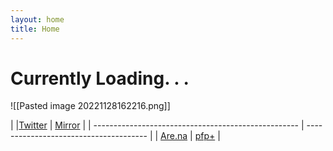 ```yaml
---
layout: home
title: Home
---
```

# Currently Loading. . .

![[Pasted image 20221128162216.png]]


|
|[Twitter](https://twitter.com/xiaopilled)           | [Mirror](https://mirror.xyz/deng2.eth) |
| --------------------------------------------------- | -------------------------------------- |
| [Are.na](https://www.are.na/image-consultant/index) | [pfp+](pfp-pl.us)                      |
